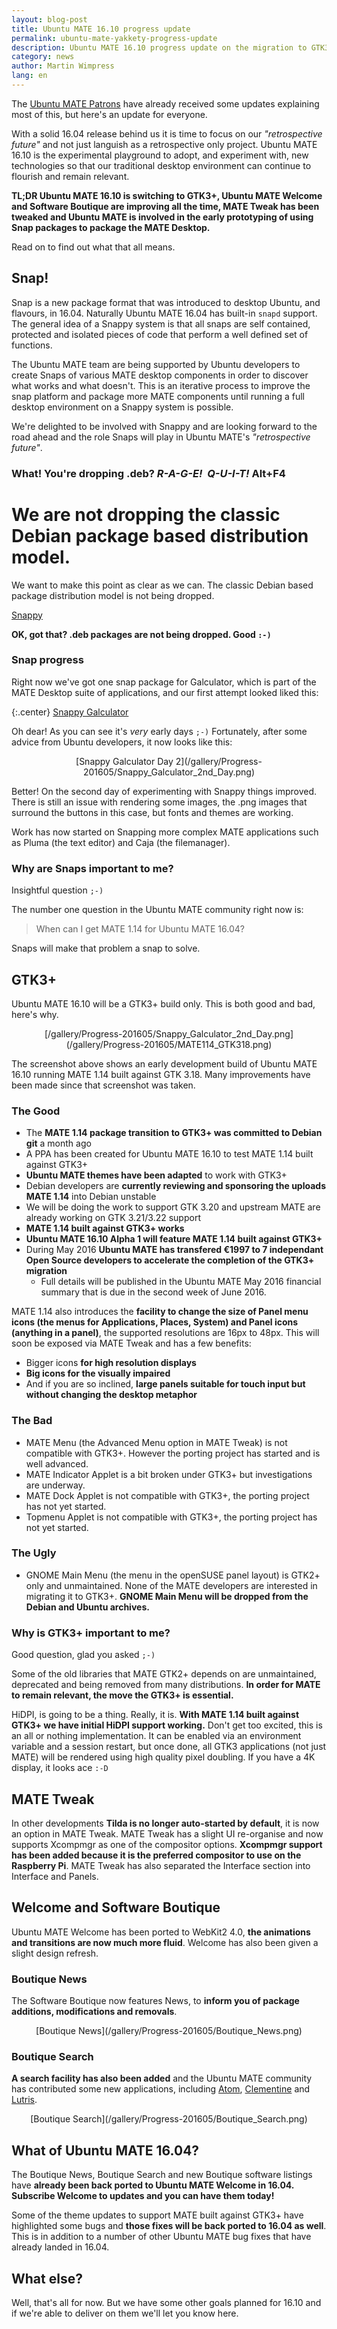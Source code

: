 ```yaml
---
layout: blog-post
title: Ubuntu MATE 16.10 progress update
permalink: ubuntu-mate-yakkety-progress-update
description: Ubuntu MATE 16.10 progress update on the migration to GTK3+ and Snappy package research and development
category: news
author: Martin Wimpress
lang: en
---
```


The [Ubuntu MATE Patrons](https://www.patreon.com/ubuntu_mate) have already 
received some updates explaining most of this, but here's an update for 
everyone.

With a solid 16.04 release behind us it is time to focus on our 
*"retrospective future"* and not just languish as a retrospective only 
project. Ubuntu MATE 16.10 is the experimental playground to adopt, and 
experiment with, new technologies so that our traditional desktop environment 
can continue to flourish and remain relevant.

**TL;DR Ubuntu MATE 16.10 is switching to GTK3+, Ubuntu MATE Welcome and 
Software Boutique are improving all the time, MATE Tweak has been tweaked and 
Ubuntu MATE is involved in the early prototyping of using Snap packages to 
package the MATE Desktop.**

Read on to find out what that all means.

## Snap!

Snap is a new package format that was introduced to desktop Ubuntu, and 
flavours, in 16.04. Naturally Ubuntu MATE 16.04 has built-in `snapd` support. 
The general idea of a Snappy system is that all snaps are self contained, 
protected and isolated pieces of code that perform a well defined set of 
functions.

The Ubuntu MATE team are being supported by Ubuntu developers to create Snaps 
of various MATE desktop components in order to discover what works and what 
doesn't. This is an iterative process to improve the snap platform and package 
more MATE components until running a full desktop environment on a Snappy 
system is possible.

We're delighted to be involved with Snappy and are looking forward to the road 
ahead and the role Snaps will play in Ubuntu MATE's *"retrospective future"*.

### What! You're dropping .deb? *R-A-G-E!&nbsp; Q-U-I-T!* Alt+F4

<div class="bs-component">
    <div class="jumbotron">
        <h1>We are not dropping the classic Debian package based distribution model.</h1>
        <p>We want to make this point as clear as we can. The classic Debian based package distribution model is not being dropped.</p>
        <a href="https://developer.ubuntu.com/en/snappy/" class="btn btn-primary btn-lg">Snappy</a>
        </p>
    </div>
</div>

**OK, got that? .deb packages are not being dropped. Good `:-)`**

### Snap progress

Right now we've got one snap package for Galculator, which is part of the MATE 
Desktop suite of applications, and our first attempt looked liked this:

{:.center}
[Snappy Galculator](/gallery/Progress-201605/Snappy_Galculator.png)

Oh dear! As you can see it's *very* early days `;-)` Fortunately, after some advice from
Ubuntu developers, it now looks like this:

<p align="center">
[Snappy Galculator Day 2](/gallery/Progress-201605/Snappy_Galculator_2nd_Day.png)

Better! On the second day of experimenting with Snappy things improved. There 
is still an issue with rendering some images, the .png images that surround 
the buttons in this case, but fonts and themes are working.

Work has now started on Snapping more complex MATE applications such as Pluma (the 
text editor) and Caja (the filemanager). 

### Why are Snaps important to me?

Insightful question `;-)`

The number one question in the Ubuntu MATE community right now is:

> When can I get MATE 1.14 for Ubuntu MATE 16.04?

Snaps will make that problem a snap to solve.

## GTK3+

Ubuntu MATE 16.10 will be a GTK3+ build only. This is both good and bad, here's why.

<p align="center">
[/gallery/Progress-201605/Snappy_Galculator_2nd_Day.png](/gallery/Progress-201605/MATE114_GTK318.png)

The screenshot above shows an early development build of Ubuntu MATE 16.10 
running MATE 1.14 built against GTK 3.18. Many improvements have been made 
since that screenshot was taken.

### The Good

  * The **MATE 1.14 package transition to GTK3+ was committed to Debian git** a month ago
  * A PPA has been created for Ubuntu MATE 16.10 to test MATE 1.14 built against GTK3+
  * **Ubuntu MATE themes have been adapted** to work with GTK3+
  * Debian developers are **currently reviewing and sponsoring the uploads MATE 1.14** into Debian unstable
  * We will be doing the work to support GTK 3.20 and upstream MATE are already working on GTK 3.21/3.22 support
  * **MATE 1.14 built against GTK3+ works**
  * **Ubuntu MATE 16.10 Alpha 1 will feature MATE 1.14 built against GTK3+**
  * During May 2016 **Ubuntu MATE has transfered €1997 to 7 independant Open Source developers to accelerate the completion of the GTK3+ migration**
    * Full details will be published in the Ubuntu MATE May 2016 financial summary that is due in the second week of June 2016.

MATE 1.14 also introduces the **facility to change the size of Panel menu 
icons (the menus for Applications, Places, System) and Panel icons (anything 
in a panel)**, the supported resolutions are 16px to 48px. This will soon be 
exposed via MATE Tweak and has a few benefits:

  * Bigger icons **for high resolution displays**
  * **Big icons for the visually impaired**
  * And if you are so inclined, **large panels suitable for touch input but without changing the desktop metaphor**

### The Bad

  * MATE Menu (the Advanced Menu option in MATE Tweak) is not compatible with GTK3+. However the porting project has started and is well advanced.
  * MATE Indicator Applet is a bit broken under GTK3+ but investigations are underway.
  * MATE Dock Applet is not compatible with GTK3+, the porting project has not yet started.
  * Topmenu Applet is not compatible with GTK3+, the porting project has not yet started.

### The Ugly

  * GNOME Main Menu (the menu in the openSUSE panel layout) is GTK2+ only and 
  unmaintained. None of the MATE developers are interested in migrating it to 
  GTK3+. **GNOME Main Menu will be dropped from the Debian and Ubuntu archives.**

### Why is GTK3+ important to me?

Good question, glad you asked `;-)`

Some of the old libraries that MATE GTK2+ depends on are unmaintained, 
deprecated and being removed from many distributions. **In order for MATE to 
remain relevant, the move the GTK3+ is essential.**

HiDPI, is going to be a thing. Really, it is. **With MATE 1.14 built against 
GTK3+ we have initial HiDPI support working.** Don't get too excited, this is 
an all or nothing implementation. It can be enabled via an environment 
variable and a session restart, but once done, all GTK3 applications (not just 
MATE) will be rendered using high quality pixel doubling. If you have a 4K 
display, it looks ace `:-D`
 
## MATE Tweak

In other developments **Tilda is no longer auto-started by default**, it is 
now an option in MATE Tweak. MATE Tweak has a slight UI re-organise and now 
supports Xcompmgr as one of the compositor options. **Xcompmgr support has 
been added because it is the preferred compositor to use on the Raspberry 
Pi**. MATE Tweak has also separated the Interface section into Interface and 
Panels.

## Welcome and Software Boutique

Ubuntu MATE Welcome has been ported to WebKit2 4.0, **the animations and 
transitions are now much more fluid**. Welcome has also been given a slight 
design refresh.

### Boutique News

The Software Boutique now features News, to **inform you of package additions, 
modifications and removals**.

<p align="center">
[Boutique News](/gallery/Progress-201605/Boutique_News.png)

### Boutique Search

**A search facility has also been added** and the Ubuntu MATE community has 
contributed some new applications, including [Atom](https://atom.io/),
[Clementine](https://www.clementine-player.org/) and [Lutris](https://lutris.net/). 

<p align="center">
[Boutique Search](/gallery/Progress-201605/Boutique_Search.png)

## What of Ubuntu MATE 16.04?

The Boutique News, Boutique Search and new Boutique software listings have 
**already been back ported to Ubuntu MATE Welcome in 16.04. Subscribe Welcome to 
updates and you can have them today!**

Some of the theme updates to support MATE built against GTK3+ have highlighted 
some bugs and **those fixes will be back ported to 16.04 as well**. This is in 
addition to a number of other Ubuntu MATE bug fixes that have already landed 
in 16.04.

## What else?

Well, that's all for now. But we have some other goals planned for 16.10 and 
if we're able to deliver on them we'll let you know here.
